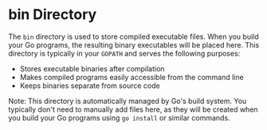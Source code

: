 # bin Directory

The `bin` directory is used to store compiled executable files. When you build your Go programs, the resulting binary executables will be placed here. This directory is typically in your `GOPATH` and serves the following purposes:

- Stores executable binaries after compilation
- Makes compiled programs easily accessible from the command line
- Keeps binaries separate from source code

Note: This directory is automatically managed by Go's build system. You typically don't need to manually add files here, as they will be created when you build your Go programs using `go install` or similar commands. 
